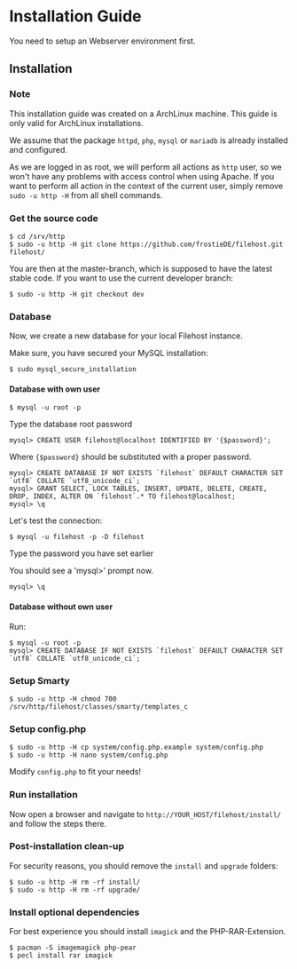# Installation Guide

You need to setup an Webserver environment first. 

## Installation

### Note
This installation guide was created on a ArchLinux machine. This guide is only valid for ArchLinux installations.

We assume that the package `httpd`, `php`, `mysql` or `mariadb` is already installed and configured.

As we are logged in as root, we will perform all actions as `http` user, so we won't have any problems
with access control when using Apache. If you want to perform all action in the context of the current
user, simply remove `sudo -u http -H` from all shell commands.

### Get the source code

	$ cd /srv/http
	$ sudo -u http -H git clone https://github.com/frostieDE/filehost.git filehost/
	
You are then at the master-branch, which is supposed to have the latest stable code. If you want to use
the current developer branch:

	$ sudo -u http -H git checkout dev
	
### Database
Now, we create a new database for your local Filehost instance.

Make sure, you have secured your MySQL installation:

	$ sudo mysql_secure_installation

#### Database with own user

	$ mysql -u root -p
	
Type the database root password
	
	mysql> CREATE USER filehost@localhost IDENTIFIED BY '{$password}';

Where `{$password}` should be substituted with a proper password.

	mysql> CREATE DATABASE IF NOT EXISTS `filehost` DEFAULT CHARACTER SET `utf8` COLLATE `utf8_unicode_ci`;
	mysql> GRANT SELECT, LOCK TABLES, INSERT, UPDATE, DELETE, CREATE, DROP, INDEX, ALTER ON `filehost`.* TO filehost@localhost;
	mysql> \q

	
Let's test the connection:

	$ mysql -u filehost -p -D filehost
	
Type the password you have set earlier

You should see a 'mysql>' prompt now.

	mysql> \q

#### Database without own user
Run:

	$ mysql -u root -p
	mysql> CREATE DATABASE IF NOT EXISTS `filehost` DEFAULT CHARACTER SET `utf8` COLLATE `utf8_unicode_ci`;

### Setup Smarty

	$ sudo -u http -H chmod 700 /srv/http/filehost/classes/smarty/templates_c
	
### Setup config.php

	$ sudo -u http -H cp system/config.php.example system/config.php
	$ sudo -u http -H nano system/config.php

Modify `config.php` to fit your needs!

### Run installation
Now open a browser and navigate to `http://YOUR_HOST/filehost/install/` and follow the steps there.

### Post-installation clean-up
For security reasons, you should remove the `install` and `upgrade` folders:

	$ sudo -u http -H rm -rf install/
	$ sudo -u http -H rm -rf upgrade/

### Install optional dependencies

For best experience you should install `imagick` and the PHP-RAR-Extension.

	$ pacman -S imagemagick php-pear
	$ pecl install rar imagick
